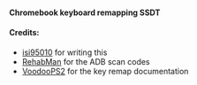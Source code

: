 #### Chromebook keyboard remapping SSDT


#### Credits:
- [isi95010](https://www.reddit.com/user/isi95010) for writing this 
- [RehabMan](https://github.com/RehabMan/OS-X-Voodoo-PS2-Controller/blob/master/VoodooPS2Keyboard/ApplePS2ToADBMap.h) for the ADB scan codes
- [VoodooPS2](https://github.com/acidanthera/VoodooPS2) for the key remap documentation


